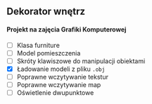 ## Dekorator wnętrz

#### Projekt na zajęcia Grafiki Komputerowej

- [ ] Klasa furniture
- [ ] Model pomieszczenia
- [ ] Skróty klawiszowe do manipulacji obiektami
- [x] Ładowanie modeli z pliku `.obj`
- [ ] Poprawne wczytywanie tekstur
- [ ] Poprawne wczytywanie map
- [ ] Oświetlenie dwupunktowe 